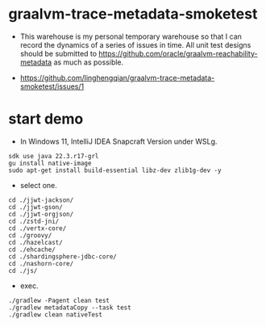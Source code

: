 # graalvm-trace-metadata-smoketest

- This warehouse is my personal temporary warehouse so that I can record the dynamics of a series of issues in time. All
  unit test designs should be submitted to https://github.com/oracle/graalvm-reachability-metadata as much as possible.

- https://github.com/linghengqian/graalvm-trace-metadata-smoketest/issues/1

# start demo

- In Windows 11, IntelliJ IDEA Snapcraft Version under WSLg.

```shell
sdk use java 22.3.r17-grl
gu install native-image
sudo apt-get install build-essential libz-dev zlib1g-dev -y
```

- select one.

```shell
cd ./jjwt-jackson/
cd ./jjwt-gson/
cd ./jjwt-orgjson/
cd ./zstd-jni/
cd ./vertx-core/
cd ./groovy/
cd ./hazelcast/
cd ./ehcache/
cd ./shardingsphere-jdbc-core/
cd ./nashorn-core/
cd ./js/
```

- exec.

```shell
./gradlew -Pagent clean test
./gradlew metadataCopy --task test
./gradlew clean nativeTest
```
